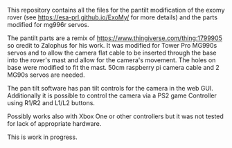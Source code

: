 This repository contains all the files for the pantilt modification of the exomy rover (see https://esa-prl.github.io/ExoMy/ for more details) and the parts modified for mg996r servos.

The pantilt parts are a remix of  https://www.thingiverse.com/thing:1799905 so credit to Zalophus for his work. 
It was modified for Tower Pro MG990s servos and to allow the camera flat cable to be inserted through the base into the rover's mast and allow for the camera's
movement. The holes on base were modified to fit the mast. 
50cm raspberry pi camera cable and 2 MG90s servos are needed.

The pan tilt software has pan tilt controls for the camera in the web GUI.
Additionally it is possible to control the camera via a PS2 game Controller using 
R1/R2 and L1/L2 buttons.

Possibly works also with Xbox One or other controllers but it was not tested for lack of appropriate hardware.

This is work in progress.

